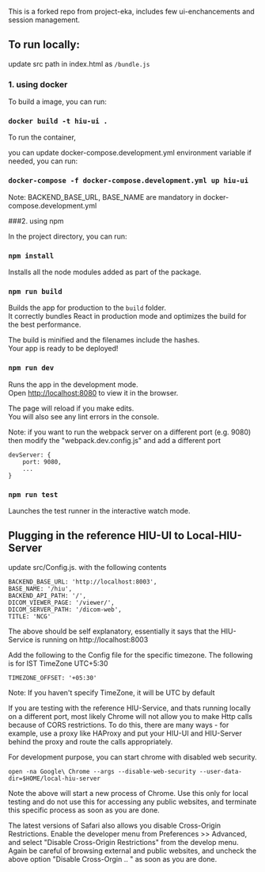 This is a forked repo from project-eka, includes few ui-enchancements and session management.

## To run locally:

update src path in index.html as `/bundle.js`

### 1. using docker

To build a image, you can run:

### `docker build -t hiu-ui .`

To run the container, 

you can update docker-compose.development.yml environment variable if needed, you can run:

### `docker-compose -f docker-compose.development.yml up hiu-ui`

Note: BACKEND_BASE_URL, BASE_NAME are mandatory in docker-compose.development.yml

###2. using npm

In the project directory, you can run:

### `npm install`

Installs all the node modules added as part of the package.

### `npm run build`

Builds the app for production to the `build` folder.<br />
It correctly bundles React in production mode and optimizes the build for the best performance.

The build is minified and the filenames include the hashes.<br />
Your app is ready to be deployed!

### `npm run dev`

Runs the app in the development mode.<br />
Open [http://localhost:8080](http://localhost:8080) to view it in the browser.

The page will reload if you make edits.<br />
You will also see any lint errors in the console.


Note: if you want to run the webpack server on a different port (e.g. 9080) then modify the "webpack.dev.config.js" and add a different port
```
devServer: {
    port: 9080,
    ...
}
```

### `npm run test`

Launches the test runner in the interactive watch mode.


## Plugging in the reference HIU-UI to Local-HIU-Server

update src/Config.js. with the following contents

```
BACKEND_BASE_URL: 'http://localhost:8003',
BASE_NAME: '/hiu',
BACKEND_API_PATH: '/',
DICOM_VIEWER_PAGE: '/viewer/',
DICOM_SERVER_PATH: '/dicom-web',
TITLE: 'NCG'
```
The above should be self explanatory, essentially it says that the HIU-Service is running on http://localhost:8003

Add the following to the Config file for the specific timezone. The following is for IST TimeZone UTC+5:30

```aidl
TIMEZONE_OFFSET: '+05:30'
```

Note: If you haven't specify TimeZone, it will be UTC by default

If you are testing with the reference HIU-Service, and thats running locally on a different port, most likely Chrome will not allow you to make Http calls because of CORS restrictions. To do this, there are many ways - for example, use a proxy like HAProxy and put your HIU-UI and HIU-Server behind the proxy and route the calls appropriately. 

For development purpose, you can start chrome with disabled web security. 

```
open -na Google\ Chrome --args --disable-web-security --user-data-dir=$HOME/local-hiu-server
```
Note the above will start a new process of Chrome. Use this only for local testing and do not use this for accessing any public websites, and terminate this specific process as soon as you are done. 


The latest versions of Safari also allows you disable Cross-Origin Restrictions. Enable the developer menu from Preferences >> Advanced, and select "Disable Cross-Origin Restrictions" from the develop menu. Again be careful of browsing external and public websites, and uncheck the above option "Disable Cross-Orgin .. " as soon as you are done. 
